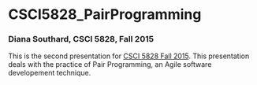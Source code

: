 # CSCI5828_PairProgramming
### Diana Southard, CSCI 5828, Fall 2015

<p>This is the second presentation for <a href="http://www.cs.colorado.edu/%7Ekena/classes/5828/f15/assignments/presentations.html">CSCI 5828 Fall 2015</a>.
This presentation deals with the practice of Pair Programming, an Agile software developement technique.</p>

